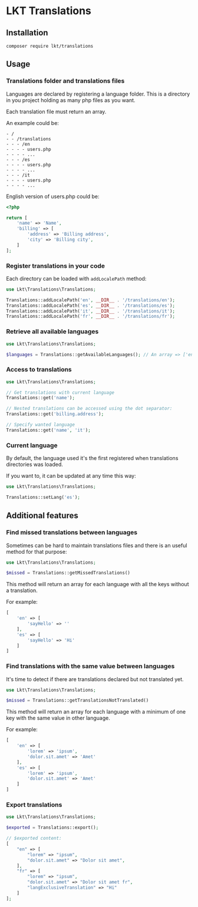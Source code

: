 # LKT Translations

## Installation

```shell
composer require lkt/translations
```

## Usage

### Translations folder and translations files

Languages are declared by registering a language folder. This is a directory in you project holding as many php files as you want.

Each translation file must return an array.

An example could be:

```shell
- /
- - /translations
- - - /en
- - - - users.php
- - - - ...
- - - /es
- - - - users.php
- - - - ...
- - - /it
- - - - users.php
- - - - ...
```

English version of users.php could be:

```php
<?php

return [
    'name' => 'Name',
    'billing' => [
        'address' => 'Billing address',
        'city' => 'Billing city',
    ]
];
```

### Register translations in your code

Each directory can be loaded with `addLocalePath` method:

```php
use Lkt\Translations\Translations;

Translations::addLocalePath('en', __DIR__ . '/translations/en');
Translations::addLocalePath('es', __DIR__ . '/translations/es');
Translations::addLocalePath('it', __DIR__ . '/translations/it');
Translations::addLocalePath('fr', __DIR__ . '/translations/fr');
```

### Retrieve all available languages
```php
use Lkt\Translations\Translations;

$languages = Translations::getAvailableLanguages(); // An array => ['en', 'es', 'it', 'fr]
```

### Access to translations

```php
use Lkt\Translations\Translations;

// Get translations with current language
Translations::get('name');

// Nested translations can be accessed using the dot separator:
Translations::get('billing.address');

// Specify wanted language
Translations::get('name', 'it');
```

### Current language

By default, the language used it's the first registered when translations directories was loaded.

If you want to, it can be updated at any time this way:

```php
use Lkt\Translations\Translations;

Translations::setLang('es');
```

## Additional features

### Find missed translations between languages

Sometimes can be hard to maintain translations files and there is an useful method for that purpose:

```php
use Lkt\Translations\Translations;

$missed = Translations::getMissedTranslations()
```

This method will return an array for each language with all the keys without a translation.

For example:

```php
[
    'en' => [
        'sayHello' => ''
    ],
    'es' => [
        'sayHello' => 'Hi'
    ]
]
```

### Find translations with the same value between languages

It's time to detect if there are translations declared but not translated yet.

```php
use Lkt\Translations\Translations;

$missed = Translations::getTranslationsNotTranslated()
```

This method will return an array for each language with a minimum of one key with the same value in other language.

For example:

```php
[
    'en' => [
        'lorem' => 'ipsum',
        'dolor.sit.amet' => 'Amet'
    ],
    'es' => [
        'lorem' => 'ipsum',
        'dolor.sit.amet' => 'Amet'
    ]
]
```

### Export translations

```php
use Lkt\Translations\Translations;

$exported = Translations::export();

// $exported content:
[
    "en" => [
        "lorem" => "ipsum",
        "dolor.sit.amet" => "Dolor sit amet",
    ],
    "fr" => [
        "lorem" => "ipsum",
        "dolor.sit.amet" => "Dolor sit amet fr",
        "langExclusiveTranslation" => "Hi"
    ]
];
```
